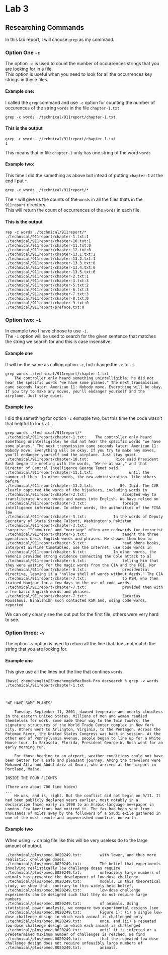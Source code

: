# **Lab 3**
## Researching Commands
In this lab report, I will choose `grep` as my command.  
### Option One **`-c`**
The option `-c` is used to count the number of occurrences strings that you are looking for in a file.  
This option is useful when you need to look for all the occurrences key strings in these files.  

#### Example one:
I called the `grep` command and use `-c` option for counting the number of occurences of the string `words` in the file `chapter-1.txt`.  
```
grep -c words ./technical/911report/chapter-1.txt
```
#### This is the output
```
grep -c words ./technical/911report/chapter-1.txt
1
```
This means that in file `chapter-1` only has one string of the word `words`

#### Example two:
This time I did the samething as above but intead of putting `chapter-1` at the end I put `*`.  
```
grep -c words ./technical/911report/*
```
The `*` will give us the counts of the `words` in all the files thats in the `911report` directory.  
This will return the count of occurrences of the `words` in each file.
#### This is the output
```
rep -c words ./technical/911report/*
./technical/911report/chapter-1.txt:1
./technical/911report/chapter-10.txt:1
./technical/911report/chapter-11.txt:0
./technical/911report/chapter-12.txt:0
./technical/911report/chapter-13.1.txt:1
./technical/911report/chapter-13.2.txt:1
./technical/911report/chapter-13.3.txt:0
./technical/911report/chapter-13.4.txt:0
./technical/911report/chapter-13.5.txt:0
./technical/911report/chapter-2.txt:1
./technical/911report/chapter-3.txt:3
./technical/911report/chapter-5.txt:2
./technical/911report/chapter-6.txt:3
./technical/911report/chapter-7.txt:3
./technical/911report/chapter-8.txt:0
./technical/911report/chapter-9.txt:0
./technical/911report/preface.txt:0
```
### Option two: **`-i`**
In example two I have choose to use `-i`.  
The `-i` option will be used to search for the given sentence that matches the string we search for and this is case insensitve.
#### Example one  
It will be the same as calling option `-c`, but change the `-c` to `-i`.  
```
grep words ./technical/911report/chapter-1.txt
    The controller only heard something unintelligible; he did not hear the specific words "we have some planes." The next transmission came seconds later: American 11: Nobody move. Everything will be okay. If you try to make any moves, you'll endanger yourself and the airplane. Just stay quiet.
```  
#### Example two
I did the samething for option `-c` exmaple two, but this time the code wasn't that helpful to look at...
```
grep words ./technical/911report/*  
./technical/911report/chapter-1.txt:    The controller only heard something unintelligible; he did not hear the specific words "we have some planes." The next transmission came seconds later: American 11: Nobody move. Everything will be okay. If you try to make any moves, you'll endanger yourself and the airplane. Just stay quiet.
./technical/911report/chapter-10.txt:            Rice said President Bush began the meeting with the words, "We're at war," and that Director of Central Intelligence George Tenet said
./technical/911report/chapter-13.1.txt:                until the summer-if then. In other words, the new administration- like others before
./technical/911report/chapter-13.2.txt:            89. Ibid. The CVR clearly captured the words of the hijackers, including words in
./technical/911report/chapter-2.txt:                accepted way to transliterate Arabic words and names into English. We have relied on
./technical/911report/chapter-3.txt:                foreign intelligence information. In other words, the authorities of the FISA law
./technical/911report/chapter-3.txt:            In the words of Deputy Secretary of State Strobe Talbott, Washington's Pakistan
./technical/911report/chapter-3.txt:                        "surprise.""Commerce" and "marriage" often are codewords for terrorist
./technical/911report/chapter-5.txt:                taught the three operatives basic English words and phrases. He showed them how to
./technical/911report/chapter-5.txt:                read phone books, interpret airline timetables, use the Internet, use code words in
./technical/911report/chapter-6.txt:            In other words, the Yemenis provided strong evidence connecting the Cole attack to al
./technical/911report/chapter-6.txt:                telling him that they were waiting for the magic words from the CIA and the FBI. Nor
./technical/911report/chapter-6.txt:                presidential directive, leaving it a "hollow shell of words without deeds." The CIA
./technical/911report/chapter-7.txt:                to KSM, who then trained Hanjour for a few days in the use of code words.
./technical/911report/chapter-7.txt:                provided them with a few basic English words and phrases.
./technical/911report/chapter-7.txt:                Zacarias Moussaoui. Binalshibh soon contacted KSM and, using code words, reported
```
We can only clearly see the out put for the first file, others were very hard to see.  

### Option three: **`-v`**
The option `-v` option is used to return all the line that does not match the string that you are looking for.  
#### Example one 
This give use all the lines but the line that contines `words`.  
```
(base) zhenchenglin@ZhenchengdeMacBook-Pro docsearch % grep -v words ./technical/911report/chapter-1.txt



"WE HAVE SOME PLANES"

    Tuesday, September 11, 2001, dawned temperate and nearly cloudless in the eastern United States. Millions of men and women readied themselves for work. Some made their way to the Twin Towers, the signature structures of the World Trade Center complex in New York City. Others went to Arlington, Virginia, to the Pentagon. Across the Potomac River, the United States Congress was back in session. At the other end of Pennsylvania Avenue, people began to line up for a White House tour. In Sarasota, Florida, President George W. Bush went for an early morning run.

    For those heading to an airport, weather conditions could not have been better for a safe and pleasant journey. Among the travelers were Mohamed Atta and Abdul Aziz al Omari, who arrived at the airport in Portland, Maine.

INSIDE THE FOUR FLIGHTS

(There are about 700 line hiden)
...
    He was, and is, right. But the conflict did not begin on 9/11. It had been publicly declared years earlier, most notably in a declaration faxed early in 1998 to an Arabic-language newspaper in London. Few Americans had noticed it. The fax had been sent from thousands of miles away by the followers of a Saudi exile gathered in one of the most remote and impoverished countries on earth.
```                                         
#### Example two
When using `-v` on big file like this will be very useless do to the large amount of output.
```
./technical/plos/pmed.0020249.txt:        with lower, and thus more realistic, challenge doses.
./technical/plos/pmed.0020249.txt:        The belief that experiments involving realistically low challenge doses require
./technical/plos/pmed.0020249.txt:        unfeasibly large numbers of animals has prevented the development of low-dose challenge
./technical/plos/pmed.0020249.txt:        models. In this theoretical study, we show that, contrary to this widely held belief,
./technical/plos/pmed.0020249.txt:        low-dose challenge experiments can be designed such that they do not require large numbers
./technical/plos/pmed.0020249.txt:        of animals. Using statistical power analysis, we compare two experimental designs (see
./technical/plos/pmed.0020249.txt:        Figure 1): (i) a single low-dose challenge design in which each animal is challenged only
./technical/plos/pmed.0020249.txt:        once, and (ii) a repeated low-dose challenge design in which each animal is challenged
./technical/plos/pmed.0020249.txt:        until it is infected or a predetermined maximum number of challenges is reached. We find
./technical/plos/pmed.0020249.txt:        that the repeated low-dose challenge design does not require unfeasibly large numbers of
./technical/plos/pmed.0020249.txt:        animals.
```
